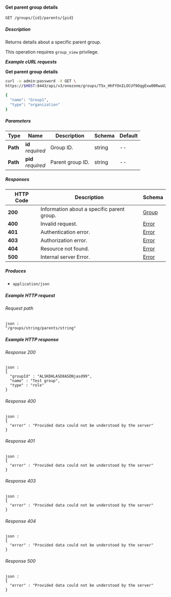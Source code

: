 
<a name="get_parent_group"></a>
#### Get parent group details
```
GET /groups/{id}/parents/{pid}
```


##### Description
Returns details about a specific parent group.

This operation requires `group_view` privilege.

***Example cURL requests***

**Get parent group details**
```bash
curl -u admin:password -X GET \
https://$HOST:8443/api/v3/onezone/groups/T5x_HhFYOnILOCUf9OqgExw00RwaU2MXT5122oWk_sM/parents/9OqgExw00RwaU2MXT51

{
  "name": "Group1",
  "type": "organization"
}
```


##### Parameters

|Type|Name|Description|Schema|Default|
|---|---|---|---|---|
|**Path**|**id**  <br>*required*|Group ID.|string|--|
|**Path**|**pid**  <br>*required*|Parent group ID.|string|--|


##### Responses

|HTTP Code|Description|Schema|
|---|---|---|
|**200**|Information about a specific parent group.|[Group](../definitions/Group.md#group)|
|**400**|Invalid request.|[Error](../definitions/Error.md#error)|
|**401**|Authentication error.|[Error](../definitions/Error.md#error)|
|**403**|Authorization error.|[Error](../definitions/Error.md#error)|
|**404**|Resource not found.|[Error](../definitions/Error.md#error)|
|**500**|Internal server Error.|[Error](../definitions/Error.md#error)|


##### Produces

* `application/json`


##### Example HTTP request

###### Request path
```
json :
"/groups/string/parents/string"
```


##### Example HTTP response

###### Response 200
```
json :
{
  "groupId" : "ALSKDHLASD8ASDNjasd99",
  "name" : "Test group",
  "type" : "role"
}
```


###### Response 400
```
json :
{
  "error" : "Provided data could not be understood by the server"
}
```


###### Response 401
```
json :
{
  "error" : "Provided data could not be understood by the server"
}
```


###### Response 403
```
json :
{
  "error" : "Provided data could not be understood by the server"
}
```


###### Response 404
```
json :
{
  "error" : "Provided data could not be understood by the server"
}
```


###### Response 500
```
json :
{
  "error" : "Provided data could not be understood by the server"
}
```



